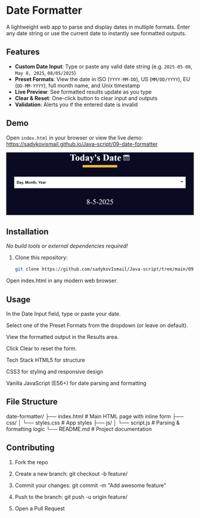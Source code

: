 # Date Formatter

A lightweight web app to parse and display dates in multiple formats. Enter any date string or use the current date to instantly see formatted outputs.

## Features

- **Custom Date Input**: Type or paste any valid date string (e.g. `2025-05-08`, `May 8, 2025`, `08/05/2025`)  
- **Preset Formats**: View the date in ISO (`YYYY-MM-DD`), US (`MM/DD/YYYY`), EU (`DD-MM-YYYY`), full month name, and Unix timestamp  
- **Live Preview**: See formatted results update as you type  
- **Clear & Reset**: One-click button to clear input and outputs  
- **Validation**: Alerts you if the entered date is invalid  

## Demo

Open `index.html` in your browser or view the live demo:  
<https://sadykovismail.github.io/Java-script/09-date-formatter>

![Screenshot of the Date Formatter app](./screenshot.png)

## Installation

_No build tools or external dependencies required!_

1. Clone this repository:  
   ```bash
   git clone https://github.com/sadykovIsmail/Java-script/tree/main/09-date-formatter
Open index.html in any modern web browser.

## Usage
In the Date Input field, type or paste your date.

Select one of the Preset Formats from the dropdown (or leave on default).

View the formatted output in the Results area.

Click Clear to reset the form.

Tech Stack
HTML5 for structure

CSS3 for styling and responsive design

Vanilla JavaScript (ES6+) for date parsing and formatting

## File Structure
date-formatter/
├── index.html           # Main HTML page with inline form
├── css/
│   └── styles.css       # App styles
├── js/
│   └── script.js           # Parsing & formatting logic
└── README.md            # Project documentation
## Contributing
1) Fork the repo

2) Create a new branch:
git checkout -b feature/<your-branch-name>

3) Commit your changes:
git commit -m "Add awesome feature"

4) Push to the branch:
git push -u origin feature/<your-branch-name>

5) Open a Pull Request